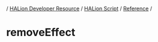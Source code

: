 / [HALion Developer Resource](../..//HALion-Developer-Resource.md) / [HALion Script](./HALion-Script.md) / [Reference](./Reference.md) /

# removeEffect
